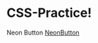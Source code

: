 # CSS-Practice!
Neon Button
[NeonButton](https://user-images.githubusercontent.com/50740247/123521535-eba80500-d6d4-11eb-9934-b2c980f8dae5.png)
